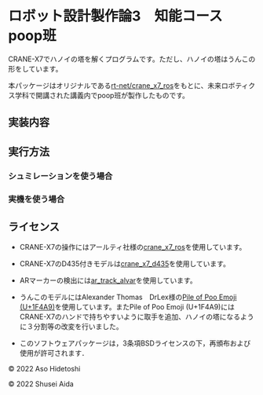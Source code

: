 # ロボット設計製作論3　知能コース poop班

CRANE-X7でハノイの塔を解くプログラムです。ただし、ハノイの塔はうんこの形をしています。

本パッケージはオリジナルである[rt-net/crane_x7_ros](https://github.com/rt-net/crane_x7_ros)をもとに、未来ロボティクス学科で開講された講義内でpoop班が製作したものです。

## 実装内容


## 実行方法

### シュミレーションを使う場合

### 実機を使う場合


## ライセンス

- CRANE-X7の操作にはアールティ社様の[crane_x7_ros](https://github.com/rt-net/crane_x7_ros)を使用しています。
- CRANE-X7のD435付きモデルは[crane_x7_d435](https://github.com/Kuwamai/crane_x7_d435)を使用しています。
- ARマーカーの検出には[ar_track_alvar](https://github.com/ros-perception/ar_track_alvar)を使用しています。


- うんこのモデルにはAlexander Thomas　DrLex様の[Pile of Poo Emoji (U+1F4A9)](https://www.thingiverse.com/thing:1682665)を使用しています。またPile of Poo Emoji (U+1F4A9)にはCRANE-X7のハンドで持ちやすいように取手を追加、ハノイの塔になるように３分割等の改変を行いました。


- このソフトウェアパッケージは，3条項BSDライセンスの下，再頒布および使用が許可されます．

© 2022 Aso Hidetoshi

© 2022 Shusei Aida
